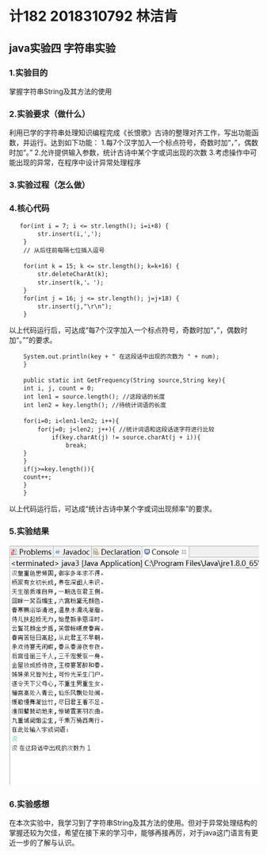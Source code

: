 # 计182 2018310792 林洁肯
## java实验四 字符串实验
### 1.实验目的
掌握字符串String及其方法的使用
### 2.实验要求（做什么）
利用已学的字符串处理知识编程完成《长恨歌》古诗的整理对齐工作，写出功能函数，并运行。达到如下功能：
1.每7个汉字加入一个标点符号，奇数时加“，”，偶数时加“。”
2.允许提供输入参数，统计古诗中某个字或词出现的次数
3.考虑操作中可能出现的异常，在程序中设计异常处理程序
### 3.实验过程（怎么做）

### 4.核心代码	
       for(int i = 7; i <= str.length(); i=i+8) {
            str.insert(i,',');
        }
        // 从后往前每隔七位插入逗号
           
        for(int k = 15; k <= str.length(); k=k+16) {
        	str.deleteCharAt(k);
            str.insert(k,'。');
        }
        for(int j = 16; j <= str.length(); j=j+18) {
        	str.insert(j,"\r\n");
        }
以上代码运行后，可达成“每7个汉字加入一个标点符号，奇数时加“，”，偶数时加“。””的要求。




        System.out.println(key + " 在这段话中出现的次数为 " + num);
        }

        public static int GetFrequency(String source,String key){
        int i, j, count = 0;
        int len1 = source.length(); //这段话的长度
        int len2 = key.length(); //待统计词语的长度

        for(i=0; i<len1-len2; i++){
            for(j=0; j<len2; j++){ //统计词语和这段话逐字符进行比较
        		if(key.charAt(j) != source.charAt(j + i)){
        			break;
        }
        }
        if(j>=key.length()){
        count++;
        }
        }
以上代码运行后，可达成“统计古诗中某个字或词出现频率”的要求。
### 5.实验结果
![images](https://github.com/Linjieken/java-4/blob/master/images/微信图片_20191117200925.png)

### 6.实验感想
在本次实验中，我学习到了字符串String及其方法的使用。但对于异常处理结构的掌握还较为欠佳，希望在接下来的学习中，能够再接再厉，对于java这门语言有更近一步的了解与认识。

